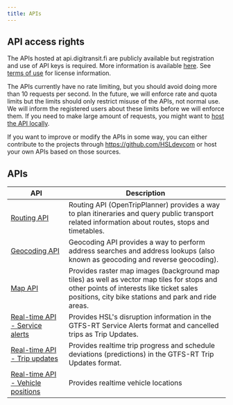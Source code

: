 ```yaml
---
title: APIs
---
```


## API access rights

The APIs hosted at api.digitransit.fi are publicly available but registration and use of API keys is required. More information is available [here](../api-registration). See [terms of use](./6-terms-of-use) for license information.

The APIs currently have no rate limiting, but you should avoid doing more than 10 requests per second. In the future, we will enforce rate and quota limits but the limits should only restrict misuse of the APIs, not normal use. We will inform the registered users about these limits before we will enforce them. If you need to make large amount of requests, you might want to [host the API locally](../architecture/x-apis/1-routing-api/#hosting-the-api-locally).

If you want to improve or modify the APIs in some way, you can either contribute to the projects through https://github.com/HSLdevcom or host your own APIs based on those sources.

## APIs

| API                                                                               | Description                                                                                                                                                                                    |
| --------------------------------------------------------------------------------- | ---------------------------------------------------------------------------------------------------------------------------------------------------------------------------------------------- |
| [Routing API](./1-routing-api/)                                                   | Routing API (OpenTripPlanner) provides a way to plan itineraries and query public transport related information about routes, stops and timetables.                                            |
| [Geocoding API](./2-geocoding-api/)                                               | Geocoding API provides a way to perform address searches and address lookups (also known as geocoding and reverse geocoding).                                                                  |
| [Map API](./3-map-api/)                                                           | Provides raster map images (background map tiles) as well as vector map tiles for stops and other points of interests like ticket sales positions, city bike stations and park and ride areas. |
| [Real-time API - Service alerts](./4-realtime-api/service-alerts/)                | Provides HSL's disruption information in the GTFS-RT Service Alerts format and cancelled trips as Trip Updates.                                                                                |
| [Real-time API - Trip updates](./4-realtime-api/trip-updates/)                    | Provides realtime trip progress and schedule deviations (predictions) in the GTFS-RT Trip Updates format.                                                                                      |
| [Real-time API - Vehicle positions](./4-realtime-api/vehicle-positions/) | Provides realtime vehicle locations                                 |
